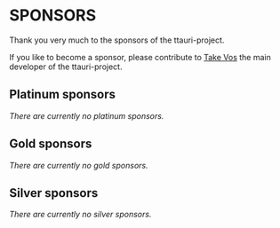 SPONSORS
========
Thank you very much to the sponsors of the ttauri-project.

If you like to become a sponsor, please contribute to
[Take Vos](https://github.com/takev/) the main developer of the ttauri-project.

Platinum sponsors
-----------------
_There are currently no platinum sponsors._

Gold sponsors
-------------
_There are currently no gold sponsors._

Silver sponsors
----------------
_There are currently no silver sponsors._


